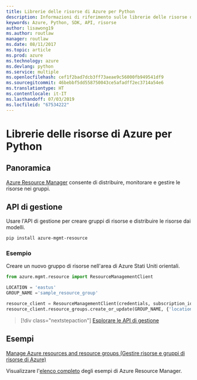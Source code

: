 ```yaml
---
title: Librerie delle risorse di Azure per Python
description: Informazioni di riferimento sulle librerie delle risorse di Azure per Python
keywords: Azure, Python, SDK, API, risorse
author: lisawong19
ms.author: routlaw
manager: routlaw
ms.date: 08/11/2017
ms.topic: article
ms.prod: azure
ms.technology: azure
ms.devlang: python
ms.service: multiple
ms.openlocfilehash: cef1f2bad7dcb3ff73aeae9c56000fb949541df9
ms.sourcegitcommit: 46bebbf5dd558750043ce5afadff2ec3714a54e6
ms.translationtype: HT
ms.contentlocale: it-IT
ms.lasthandoff: 07/03/2019
ms.locfileid: "67534222"
---
```

# <a name="azure-resources-libraries-for-python"></a>Librerie delle risorse di Azure per Python

## <a name="overview"></a>Panoramica 
[Azure Resource Manager](https://docs.microsoft.com/en-us/azure/azure-resource-manager/resource-group-overview) consente di distribuire, monitorare e gestire le risorse nei gruppi.

## <a name="management-api"></a>API di gestione
Usare l'API di gestione per creare gruppi di risorse e distribuire le risorse dai modelli.

```bash
pip install azure-mgmt-resource
```
### <a name="example"></a>Esempio 
Creare un nuovo gruppo di risorse nell'area di Azure Stati Uniti orientali.

```python
from azure.mgmt.resource import ResourceManagementClient

LOCATION = 'eastus'
GROUP_NAME ='sample_resource_group'

resource_client = ResourceManagementClient(credentials, subscription_id)
resource_client.resource_groups.create_or_update(GROUP_NAME, {'location': LOCATION})
```

> [!div class="nextstepaction"]
> [Esplorare le API di gestione](/python/api/overview/azure/azure.mgmt.resource)

## <a name="samples"></a>Esempi
[Manage Azure resources and resource groups (Gestire risorse e gruppi di risorse di Azure)](https://github.com/Azure-Samples/resource-manager-python-resources-and-groups)

Visualizzare l'[elenco completo](https://azure.microsoft.com/resources/samples/?platform=python&term=resource) degli esempi di Azure Resource Manager.
